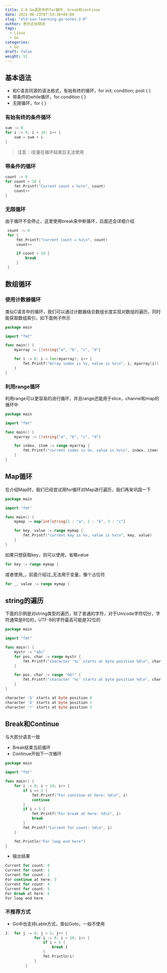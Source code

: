 ```yaml
---
title: 2.8 Go语言中的for循环, break和continue
date: 2022-06-23T07:53:38+08:00
slug: "old-sun-learning-go-notes-2-8"
author: 老孙正经胡说
tags:
  - Linux
  - Go
categories:
  - Go
draft: false
weight: 11
---
```


## 基本语法

- 和C语言同源的语法格式，有始有终的循环，for init; condition; post { }
- 带条件的while循环，for condition { }
- 无限循环，for { }

### 有始有终的条件循环

```go
sum := 0
for i := 0; i < 10; i++ {
    sum = sum + i
}
```

> 注意：i变量在循环结束后无法使用

### 带条件的循环

```go
count := 0
for count < 10 {
    fmt.Printf("Current count = %v\n", count)
    count++
}
```

### 无限循环

由于循环不会停止，这里使用break来中断循环，后面还会详细介绍

```go
 count := 0
 for {
     fmt.Printf("current count = %v\n", count)
     count++

     if count > 10 {
         break
     }
 }
```

## 数组循环

### 使用计数器循环

类似C语言中的循环，我们可以通过计数器结合数组长度实现对数组的遍历，同时能获取数组索引，如下面例子所示

```go
package main

import "fmt"

func main() {
    myarray := []string{"a", "b", "c", "d"}

    for i := 0; i < len(myarray); i++ {
        fmt.Printf("Array index is %v, value is %v\n", i, myarray[i])
    }
}
```

### 利用range循环

利用range可以更容易的进行循环，并且range还能用于slice，channel和map的循环中

```go
package main

import "fmt"

func main() {
    myarray := []string{"a", "b", "c", "d"}

    for index, item := range myarray {
        fmt.Printf("current index is %v, value is %v\n", index, item)
    }
}
```

## Map循环

在介绍Map时，我们已经尝试用for循环对Map进行遍历，我们再来巩固一下

```go
package main

import "fmt"

func main() {
    mymap := map[int]string{1 : "a", 2 : "b", 3 : "c"}

    for key, value := range mymap {
        fmt.Printf("current key is %v, value is %v\n", key, value)
    }
}
```

如果只想获取key，则可以使用，省略value

```go
for key := range mymap {
```

或者使用_，前面介绍过_无法用于变量，像个占位符

```go
for _, value := range mymap {
```

## string的遍历

下面的示例是对string类型的遍历，除了普通的字符，对于Unicode字符切分，字符通常是8位的，UTF-8的字符最高可能是32位的

```go
package main

import "fmt"

func main() {
    mystr := "abc"
    for pos, char := range mystr {
        fmt.Printf("character '%c' starts at byte position %d\n", char, pos)
    }

    for pos, char := range "Gő!" {
        fmt.Printf("character '%c' starts at byte position %d\n", char, pos)
    }
}
```

```go
character 'G' starts at byte position 0
character 'ő' starts at byte position 1
character '!' starts at byte position 3
```

## Break和Continue

与大部分语言一致

- Break结束当前循环
- Continue开始下一次循环

```go
package main

import "fmt"

func main() {
    for i := 0; i < 10; i++ {
        if i == 3 {
            fmt.Printf("For continue at here: %d\n", i)
            continue
        }
        if i > 5 {
            fmt.Printf("For break at here: %d\n", i)
            break
        }
        fmt.Printf("Current for count: %d\n", i)
    }

    fmt.Println("For loop end here")
}
```

- 输出结果

```go
Current for count: 0
Current for count: 1
Current for count: 2
For continue at here: 3
Current for count: 4
Current for count: 5
For break at here: 6
For loop end here
```

### 不推荐方式

- Go中也支持Lable方式，类似Goto，一般不使用

```go
J:  for j := 0; j < 5; j++ {
             for i := 0; i < 10; i++ {
                 if i > 5 {
                     break J
                 }
                 fmt.Println(i)
             }
         }
```